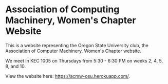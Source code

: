 # Association of Computing Machinery, Women's Chapter  Website 

This is a website representing the Oregon State University club, the Association of Computer Machinery, Women's Chapter website. 

We meet in KEC 1005 on Thursdays from 5:30 - 6:30 PM on weeks 2, 4, 5, 8, and 10. 

View the website here: https://acmw-osu.herokuapp.com/.
